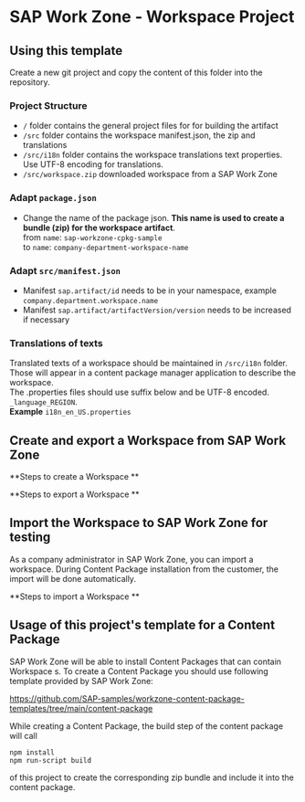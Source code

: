 # SAP Work Zone - Workspace Project

## Using this template
Create a new git project and copy the content of this folder into the repository.


### Project Structure
- ````/```` folder contains the general project files for for building the artifact
- ````/src```` folder contains the workspace manifest.json, the zip and translations
- ````/src/i18n```` folder contains the workspace translations text properties. Use UTF-8 encoding for translations.
- ````/src/workspace.zip```` downloaded workspace from a SAP Work Zone


### Adapt ````package.json````
- Change the name of the package json. **This name is used to create a bundle (zip) for the workspace artifact**.  
	from ````name````: ````sap-workzone-cpkg-sample````  
	to ````name````: ````company-department-workspace-name````

### Adapt ````src/manifest.json````
- Manifest ````sap.artifact/id```` needs to be in your namespace, example ````company.department.workspace.name````
- Manifest ````sap.artifact/artifactVersion/version```` needs to be increased if necessary

### Translations of texts
Translated texts of a workspace should be maintained in ````/src/i18n```` folder. Those will appear in a content package manager application to describe the workspace.  
The .properties files should use suffix below and be UTF-8 encoded.
````_language_REGION````.  
**Example**
````i18n_en_US.properties````

## Create and export a Workspace  from SAP Work Zone

**Steps to create a Workspace **

**Steps to export a Workspace **

## Import the Workspace to SAP Work Zone for testing
As a company administrator in SAP Work Zone, you can import a workspace. During Content Package installation from the customer, the import will be done automatically.

**Steps to import a Workspace **

## Usage of this project's template for a Content Package
SAP Work Zone will be able to install Content Packages that can contain Workspace s.
To create a Content Package you should use following template provided by SAP Work Zone:

https://github.com/SAP-samples/workzone-content-package-templates/tree/main/content-package

While creating a Content Package, the build step of the content package will call  

````npm install````  
````npm run-script build````  

of this project to create the corresponding zip bundle and include it into the content package.
